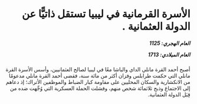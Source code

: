 <h1 dir="rtl">الأسرة القرمانية في ليبيا تستقل ذاتيًّا عن الدولة العثمانية .</h1>

<h5 dir="rtl">العام الهجري:  1125

العام الميلادي: 1713

</h5>

<p dir="rtl">أصبح أحمد القرة مانلي الداي والباشا معًا في ليبيا لصالح العثمانيين، وأسس الأسرة القرة مانلي التي حكمت طرابلس وفزان أكثر من مائة سنة، فقضى أحمد القرة مانلي مدعومًا من الانكشارية والسكان المحليين على مقاومة كبار الضباط والموظفين الأتراك؛ إذ دعاهم إلى الاجتماع وذبح ثلاثمائة شخص منهم، وفشلت الحملة العسكرية التي وُجِّهت ضده من قِبَل الدولة العثمانية.</p></br>
